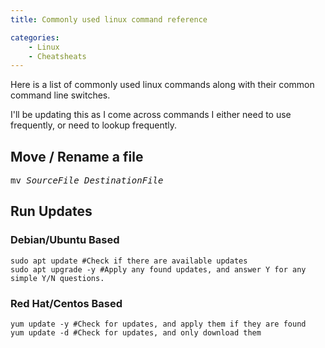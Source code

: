 ```yaml
---
title: Commonly used linux command reference

categories:
    - Linux
    - Cheatsheats
---
```



Here is a list of commonly used linux commands along with their common command line switches. 

I'll be updating this as I come across commands I either need to use frequently, or need to lookup frequently.


## Move / Rename a file

<pre>
mv <i>SourceFile DestinationFile</i>
</pre>


## Run Updates
### Debian/Ubuntu Based

```
sudo apt update #Check if there are available updates
sudo apt upgrade -y #Apply any found updates, and answer Y for any simple Y/N questions.
```

### Red Hat/Centos Based
```
yum update -y #Check for updates, and apply them if they are found
yum update -d #Check for updates, and only download them
```

